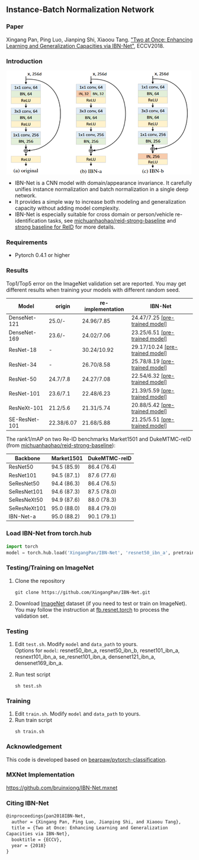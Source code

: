 ## Instance-Batch Normalization Network

### Paper

Xingang Pan, Ping Luo, Jianping Shi, Xiaoou Tang. ["Two at Once: Enhancing Learning and Generalization Capacities via IBN-Net"](https://arxiv.org/abs/1807.09441), ECCV2018.  

### Introduction
<img align="middle" width="500" height="280" src="./utils/IBNNet.png">   

- IBN-Net is a CNN model with domain/appearance invariance. It carefully unifies instance normalization and batch normalization in a single deep network.  
- It provides a simple way to increase both modeling and generalization capacity without adding model complexity.  
- IBN-Net is especially suitable for cross domain or person/vehicle re-identification tasks, see [michuanhaohao/reid-strong-baseline](https://github.com/michuanhaohao/reid-strong-baseline) and [strong baseline for ReID](https://arxiv.org/pdf/1906.08332.pdf) for more details.

### Requirements
- Pytorch 0.4.1 or higher

### Results

Top1/Top5 error on the ImageNet validation set are reported. You may get different results when training your models with different random seed.

| Model                     | origin         |  re-implementation      | IBN-Net     |
| -------------------       | ------------------ | ------------------ | ------------------ |
| DenseNet-121          | 25.0/-             | 24.96/7.85       | 24.47/7.25 [[pre-trained model]](https://github.com/XingangPan/IBN-Net/releases/download/v1.0/densenet121_ibn_a-e4af5cc1.pth)    |
| DenseNet-169          | 23.6/-              | 24.02/7.06      | 23.25/6.51 [[pre-trained model]](https://github.com/XingangPan/IBN-Net/releases/download/v1.0/densenet169_ibn_a-9f32c161.pth)    |
| ResNet-18                | -          | 30.24/10.92     | 29.17/10.24  [[pre-trained model]](https://github.com/XingangPan/IBN-Net/releases/download/v1.0/resnet18_ibn_a-2f571257.pth)   |
| ResNet-34                | -          | 26.70/8.58       | 25.78/8.19  [[pre-trained model]](https://github.com/XingangPan/IBN-Net/releases/download/v1.0/resnet34_ibn_a-94bc1577.pth)   |
| ResNet-50                | 24.7/7.8          | 24.27/7.08       | 22.54/6.32  [[pre-trained model]](https://github.com/XingangPan/IBN-Net/releases/download/v1.0/resnet50_ibn_a-d9d0bb7b.pth)   |
| ResNet-101             | 23.6/7.1           | 22.48/6.23       | 21.39/5.59  [[pre-trained model]](https://github.com/XingangPan/IBN-Net/releases/download/v1.0/resnet101_ibn_a-59ea0ac6.pth)  |
| ResNeXt-101          | 21.2/5.6            | 21.31/5.74       | 20.88/5.42  [[pre-trained model]](https://github.com/XingangPan/IBN-Net/releases/download/v1.0/resnext101_ibn_a-6ace051d.pth)  |
| SE-ResNet-101       | 22.38/6.07        | 21.68/5.88       | 21.25/5.51   [[pre-trained model]](https://github.com/XingangPan/IBN-Net/releases/download/v1.0/se_resnet101_ibn_a-fabed4e2.pth)  |

The rank1/mAP on two Re-ID benchmarks Market1501 and DukeMTMC-reID (from [michuanhaohao/reid-strong-baseline](https://github.com/michuanhaohao/reid-strong-baseline)):

| Backbone | Market1501 | DukeMTMC-reID |
| --- | -- | -- |
| ResNet50 | 94.5 (85.9) | 86.4 (76.4) |
| ResNet101 | 94.5 (87.1) |  87.6 (77.6) |
| SeResNet50 | 94.4 (86.3) | 86.4 (76.5) |
| SeResNet101 | 94.6 (87.3) | 87.5 (78.0) |
| SeResNeXt50 | 94.9 (87.6) | 88.0 (78.3) |
| SeResNeXt101 | 95.0 (88.0) | 88.4 (79.0) |
| IBN-Net-a | 95.0 (88.2) | 90.1 (79.1) |

### Load IBN-Net from torch.hub
```python
import torch
model = torch.hub.load('XingangPan/IBN-Net', 'resnet50_ibn_a', pretrained=True)
```

### Testing/Training on ImageNet
1. Clone the repository  
    ```Shell
    git clone https://github.com/XingangPan/IBN-Net.git
    ```

2. Download [ImageNet](http://image-net.org/download-images) dataset (if you need to test or train on ImageNet). You may follow the instruction at [fb.resnet.torch](https://github.com/facebook/fb.resnet.torch) to process the validation set.

### Testing
1. Edit `test.sh`. Modify `model` and `data_path` to yours.  
    Options for `model`: resnet50_ibn_a, resnet50_ibn_b, resnet101_ibn_a, resnext101_ibn_a, se_resnet101_ibn_a, densenet121_ibn_a, densenet169_ibn_a.  
    
2. Run test script
    ```Shell
    sh test.sh
    ```
 
### Training
1. Edit `train.sh`. Modify `model` and `data_path` to yours.  
2. Run train script
    ```Shell
    sh train.sh
    ```

### Acknowledgement
This code is developed based on [bearpaw/pytorch-classification](https://github.com/bearpaw/pytorch-classification).

### MXNet Implementation
https://github.com/bruinxiong/IBN-Net.mxnet

### Citing IBN-Net
```  
@inproceedings{pan2018IBN-Net,  
  author = {Xingang Pan, Ping Luo, Jianping Shi, and Xiaoou Tang},  
  title = {Two at Once: Enhancing Learning and Generalization Capacities via IBN-Net},  
  booktitle = {ECCV},  
  year = {2018}  
}
```  
